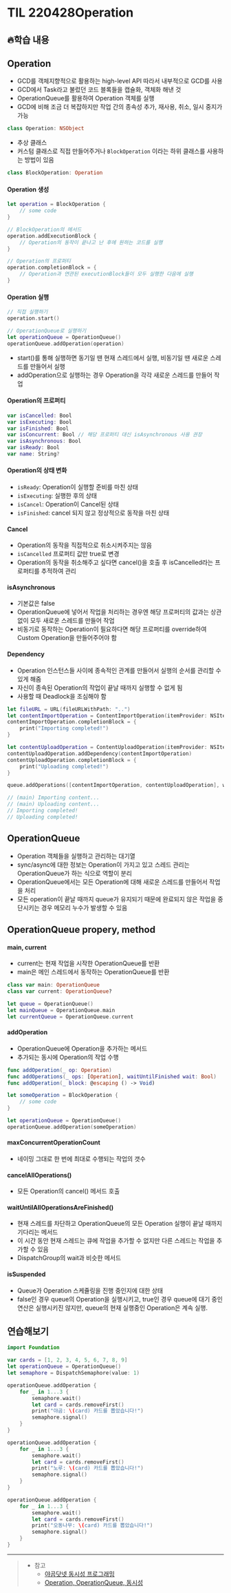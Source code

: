 # TIL 220428Operation

## 🔥학습 내용
## Operation
- GCD를 객체지향적으로 활용하는 high-level API 따라서 내부적으로 GCD를 사용
- GCD에서 Task라고 불렀던 코드 블록들을 캡슐화, 객체화 해낸 것
- OperationQueue를 활용하여 Operation 객체를 실행
- GCD에 비해 조금 더 복잡하지만 작업 간의 종속성 추가, 재사용, 취소, 일시 중지가 가능

```swift
class Operation: NSObject
```
- 추상 클래스
- 커스텀 클래스로 직접 만들어주거나 `BlockOperation` 이라는 하위 클래스를 사용하는 방법이 있음
```swift
class BlockOperation: Operation
```

#### Operation 생성
```swift
let operation = BlockOperation {
    // some code
}

// BlockOperation의 메서드
operation.addExecutionBlock {
    // Operation의 동작이 끝나고 난 후에 원하는 코드를 실행
}

// Operation의 프로퍼티
operation.completionBlock = {
    // Operation과 연관된 executionBlock들이 모두 실행한 다음에 실행
}
```

#### Operation 실행
```swift
// 직접 실행하기
operation.start()

// OperationQueue로 실행하기
let operationQueue = OperationQueue()
operationQueue.addOperation(operation)
```
- start()를 통해 실행하면 동기일 땐 현재 스레드에서 실행, 비동기일 땐 새로운 스레드를 만들어서 실행
- addOperation으로 실행하는 경우 Operation을 각각 새로운 스레드를 만들어 작업

#### Operation의 프로퍼티
```swift
var isCancelled: Bool
var isExecuting: Bool
var isFinished: Bool
var isConcurrent: Bool // 해당 프로퍼티 대신 isAsynchronous 사용 권장
var isAsynchronous: Bool
var isReady: Bool
var name: String?
```

#### Operation의 상태 변화
- `isReady`: Operation이 실행할 준비를 마친 상태
- `isExecuting`: 실행한 후의 상태
- `isCancel`: Operation이 Cancel된 상태
- `isFinished`: cancel 되지 않고 정상적으로 동작을 마친 상태

#### Cancel
- Operation의 동작을 직접적으로 취소시켜주지는 않음
- `isCancelled` 프로퍼티 값만 true로 변경
- Operation의 동작을 취소해주고 싶다면 cancel()을 호출 후 isCancelled라는 프로퍼티를 추적하여 관리

#### isAsynchronous
- 기본값은 false
- OperationQueue에 넣어서 작업을 처리하는 경우엔 해당 프로퍼티의 값과는 상관없이 모두 새로운 스레드를 만들어 작업
- 비동기로 동작하는 Operation이 필요하다면 해당 프로퍼티를 override하여 Custom Operation을 만들어주어야 함

#### Dependency
- Operation 인스턴스들 사이에 종속적인 관계를 만들어서 실행의 순서를 관리할 수 있게 해줌
- 자신이 종속된 Operation의 작업이 끝날 때까지 실행할 수 없게 됨
- 사용할 때 Deadlock을 조심해야 함

```swift
let fileURL = URL(fileURLWithPath: "..")
let contentImportOperation = ContentImportOperation(itemProvider: NSItemProvider(contentsOf: fileURL)!)
contentImportOperation.completionBlock = {
    print("Importing completed!")
}

let contentUploadOperation = ContentUploadOperation(itemProvider: NSItemProvider(contentsOf: fileURL)!)
contentUploadOperation.addDependency(contentImportOperation)
contentUploadOperation.completionBlock = {
    print("Uploading completed!")
}

queue.addOperations([contentImportOperation, contentUploadOperation], waitUntilFinished: true)

// (main) Importing content...
// (main) Uploading content...
// Importing completed!
// Uploading completed!
```

## OperationQueue
- Operation 객체들을 실행하고 관리하는 대기열
- sync/async에 대한 정보는 Operation이 가지고 있고 스레드 관리는 OperationQueue가 하는 식으로 역할이 분리
- OperationQueue에서는 모든 Operation에 대해 새로운 스레드를 만들어서 작업을 처리
- 모든 operation이 끝날 때까지 queue가 유지되기 때문에 완료되지 않은 작업을 중단시키는 경우 메모리 누수가 발생할 수 있음

## OperationQueue propery, method
#### main, current
- current는 현재 작업을 시작한 OperationQueue를 반환
- main은 메인 스레드에서 동작하는 OperationQueue를 반환
```swift
class var main: OperationQueue
class var current: OperationQueue?

let queue = OperationQueue()
let mainQueue = OperationQueue.main
let currentQueue = OperationQueue.current
```

#### addOperation
- OperationQueue에 Operation을 추가하는 메서드
- 추가되는 동시에 Operation의 작업 수행
```swift
func addOperation(_ op: Operation)
func addOperations(_ ops: [Operation], waitUntilFinished wait: Bool)
func addOperation(_ block: @escaping () -> Void)

let someOperation = BlockOperation {
    // some code
}

let operationQueue = OperationQueue()
operationQueue.addOperation(someOperation)
```

#### maxConcurrentOperationCount
- 네이밍 그대로 한 번에 최대로 수행되는 작업의 갯수

#### cancelAllOperations()
- 모든 Operation의 cancel() 메서드 호출

#### waitUntilAllOperationsAreFinished()
- 현재 스레드를 차단하고 OperationQueue의 모든 Operation 실행이 끝날 때까지 기다리는 메서드
- 이 시간 동안 현재 스레드는 큐에 작업을 추가할 수 없지만 다른 스레드는 작업을 추가할 수 있음
- DispatchGroup의 wait과 비슷한 메서드

#### isSuspended
- Queue가 Operation 스케쥴링을 진행 중인지에 대한 상태
- false인 경우 queue의 Operation을 실행시키고, true인 경우 queue에 대기 중인 연산은 실행시키진 않지만, queue의 현재 실행중인 Operation은 계속 실행.

## 연습해보기

```swift
import Foundation

var cards = [1, 2, 3, 4, 5, 6, 7, 8, 9]
let operationQueue = OperationQueue()
let semaphore = DispatchSemaphore(value: 1)

operationQueue.addOperation {
    for _ in 1...3 {
        semaphore.wait()
        let card = cards.removeFirst()
        print("야곰: \(card) 카드를 뽑았습니다!")
        semaphore.signal()
    }
}

operationQueue.addOperation {
    for _ in 1...3 {
        semaphore.wait()
        let card = cards.removeFirst()
        print("노루: \(card) 카드를 뽑았습니다!")
        semaphore.signal()
    }
}

operationQueue.addOperation {
    for _ in 1...3 {
        semaphore.wait()
        let card = cards.removeFirst()
        print("오동나무: \(card) 카드를 뽑았습니다!")
        semaphore.signal()
    }
}

```

---

> - 참고
>   - [야곰닷넷 동시성 프로그래밍](https://yagom.net/courses/동시성-프로그래밍-concurrency-programming/lessons/동시성-프로그래밍/topic/코어와-스레드/)
>   - [Operation, OperationQueue, 동시성](https://ios-development.tistory.com/799)
